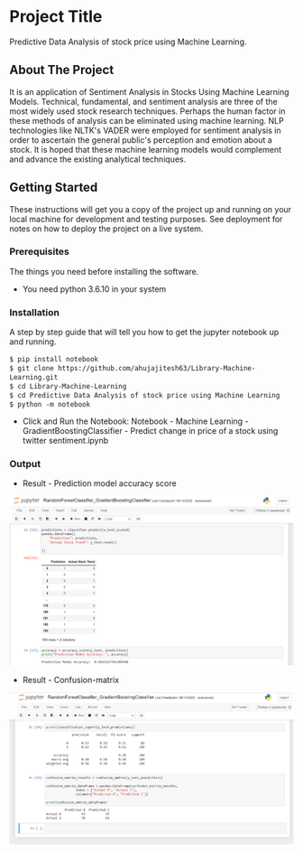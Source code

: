 # Project Title

Predictive Data Analysis of stock price using Machine Learning. 

## About The Project

It is an application of Sentiment Analysis in Stocks Using Machine Learning Models.
Technical, fundamental, and sentiment analysis are three of the most widely used stock research techniques. Perhaps the human factor in these methods of analysis can be eliminated using machine learning. NLP technologies like NLTK's VADER were employed for sentiment analysis in order to ascertain the general public's perception and emotion about a stock. It is hoped that these machine learning models would complement and advance the existing analytical techniques.

## Getting Started

These instructions will get you a copy of the project up and running on your local machine for development and testing purposes. See deployment for notes on how to deploy the project on a live system.

### Prerequisites

The things you need before installing the software.

* You need python 3.6.10 in your system

### Installation

A step by step guide that will tell you how to get the jupyter notebook up and running.

```
$ pip install notebook
$ git clone https://github.com/ahujajitesh63/Library-Machine-Learning.git
$ cd Library-Machine-Learning
$ cd Predictive Data Analysis of stock price using Machine Learning
$ python -m notebook
```
* Click and Run the Notebook: Notebook - Machine Learning - GradientBoostingClassifier - Predict change in price of a stock using twitter sentiment.ipynb

### Output
* Result - Prediction model accuracy score
<img src="/Predictive Data Analysis of stock price using Machine Learning/ML result.png" alt="Employee data" title="Employee Data title">

* Result - Confusion-matrix
<img src="/Predictive Data Analysis of stock price using Machine Learning/ML result 1.png" alt="Employee data" title="Employee Data title">



